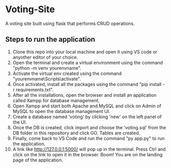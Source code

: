 # Voting-Site
A voting site built using flask that performs CRUD operations.


## Steps to run the application
1. Clone this repo into your local machine and open it using VS code or anyother editor of your choice.
2. Open the terminal and create a virtual environment using the command "python -m venv yourenvname".
3. Activate the virtual env created using the command "yourenvname\Scripts\activate".
4. Once activated, install all the packages using the command "pip install -r requirements.txt".
5. After all the installations, open the browser and install an application called Xampp for database management.
6. Open Xampp and start both Apache and MySQL and click on Admin of MySQL to open the database management UI.
7. Create a database named 'voting' by clicking 'new' on the left panel of the UI.
8. Once the DB is created, click import and choose the 'voting.sql' from the DB folder in this repository and click GO. Tables are created.
9. Finally, come back to VS Code and run the command "py app.py" to run the application. 
10. A link like http://127.0.0.1:5000/ will pop up in the terminal. Press Ctrl and click on the link to open it in the browser. Boom! You are on the landing page of the application.
